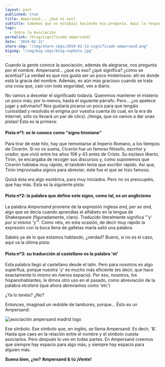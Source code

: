 ```yaml
---
layout: post
published: true
title: Ampersand... ¿Qué es eso?
subtitle: Sabemos que os estábais haciendo esa pregunta. Aquí la respuesta
tags:
  - Sobre la Asociación
permalink: /blog/significado-ampersand/
date: '2019-02-12'
share-img: "/img/share-imgs/2019-02-13-significado-ampersand.png"
bigimg: "/img/big-imgs/blog-nophoto.jpg"
---
```


Cuando la gente conoce la asociación, además de alegrarse, nos pregunta por el nombre. Ampersand... ¿qué es eso? ¿qué significa? ¿cómo se acentúa? La verdad es que nos gusta ser un poco misteriosos: ahí es donde está la gracia del nombre. Además, es aún más gracioso cuando se trata una cosa que, casi con toda seguridad, ves a diario.

No vamos a desvelar el significado todavía. Queremos mantener el misterio un poco más; por lo menos, hasta el siguiente párrafo. Pero... ¿os apetece jugar y adivinarlo?  Nos gustaría picaros un poco para que tengáis curiosidad y resolváis el enigma por vuestra cuenta (lo cual, en la era de Internet, sólo os llevará un par de *clics*). ¡Venga, que os vamos a dar unas pistas! Ésta es la primera:

#### Pista nº1: se le conoce como "signo tironiano"

Para tirar de este hilo, hay que remontarse al Imperio Romano, a los tiempos de Cicerón. Si no os suena, Cicerón fue un famoso filósofo, escritor y orador, que vivió entre los años 106 y 43 antes de Cristo. Su esclavo liberto, Tirón, se encargaba de recoger sus discursos y, como suponemos que Cicerón hablaba muy rápido, él también tenía que escribir rápido. Así que, Tirón improvisaba signos para abreviar; éste fue el que se hizo famoso.

Quizá ésta era algo esotérica, para muy iniciados. Pero no os preocupéis, que hay más. Ésta es la siguiente pista:

#### Pista nº2: la palabra que define este signo, como tal, es un anglicismo

La palabra *Ampersand* proviene de la expresión inglesa *and, per se and*, algo que se decía cuando aprendías el alfabeto en la lengua de Shakespeare (figuradamente, claro). Traducido literalmente significa "'y' *por si mismo* 'y'". Como véis, en esta ocasión, de decir muy rápido la expresión con la boca llena de galletas maría salió una palabra. 

Sabéis ya de lo que estamos hablando, ¿verdad? Bueno, si no es el caso, aquí va la última pista:

#### Pista nº3: su traducción al castellano es la palabra 'et'

Esta palabra llegó al castellano desde el latín. Pero para nosotros es algo supérflua, porque nuestra 'y' es mucho más eficiente (es decir, que hace exactamente lo mismo en menos espacio). Por eso, nosotros, los hispanohablantes, le dimos otro uso en el pasado, como abreviación de la palabra *etcétera* (que ahora abreviamos como 'etc')

¿Ya lo tenéis? ¿No? 

Entonces, imaginad un redoble de tambores, porque... Ésto es un Ampersand:

![asociación ampersand madrid logo](https://asociacionampersand.github.io/img/posts/2019-02-13-significado-ampersand-2.png)
      
Ese símbolo. Ese símbolo que, en inglés, se llama Ampersand. Es decir, '&'. Hasta que caes en la relación entre el nombre y el símbolo cuesta asociarlos. Pero después lo ves en todas partes. En Ampersand creemos que siempre hay espacio para algo más, y siempre hay espacio para alguien más. 

__Suena bien, ¿no? Ampersand & tú ¡Vente!__
